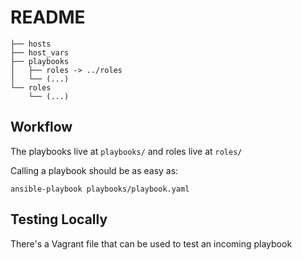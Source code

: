 # README

```
├── hosts
├── host_vars
├── playbooks
│   ├── roles -> ../roles
│   └── (...)
└── roles
    └── (...)
```

## Workflow

The playbooks live at `playbooks/` and roles live at `roles/`

Calling a playbook should be as easy as:

```
ansible-playbook playbooks/playbook.yaml
```

## Testing Locally

There's a Vagrant file that can be used to test an incoming playbook


